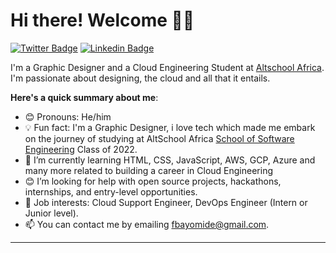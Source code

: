 # Hi there! Welcome 👋🏾
[![Twitter Badge](https://img.shields.io/badge/-@_Fbayomide-1ca0f1?style=for-the-badge&logo=twitter&logoColor=white&link=https://twitter.com/_Fbayomide)](https://twitter.com/_Fbayomide) [![Linkedin Badge](https://img.shields.io/badge/-Fbayomide-blue?style=for-the-badge&logo=Linkedin&logoColor=white&link=hhttps://www.linkedin.com/in/ayomide-joshua-fabiyi-32b902190/)](https://www.linkedin.com/in/ayomide-joshua-fabiyi-32b902190/)

I'm a Graphic Designer and a Cloud Engineering Student at [Altschool Africa](https://altschoolafrica.com/). I'm passionate about designing, the cloud and all that it entails.

**Here's a quick summary about me**:

- 😊 Pronouns: He/him
- 💡 Fun fact: I'm a Graphic Designer, i love tech which made me embark on the journey of studying at AltSchool Africa [School of Software Engineering](https://altschoolafrica.com/schools/engineering) Class of 2022.
- 🌱 I’m currently learning HTML, CSS, JavaScript, AWS, GCP, Azure and many more related to building a career in Cloud Engineering
- 😊 I’m looking for help with open source projects, hackathons, internships, and entry-level opportunities.
- 💼 Job interests: Cloud Support Engineer, DevOps Engineer (Intern or Junior level).
- 📫 You can contact me by emailing fbayomide@gmail.com.

---
